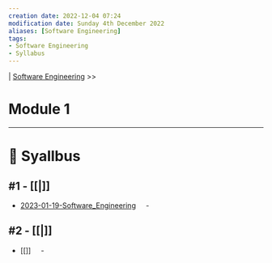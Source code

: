 ```yaml
---
creation date: 2022-12-04 07:24
modification date: Sunday 4th December 2022
aliases: [Software Engineering] 
tags: 
- Software Engineering
- Syllabus
---
```


| [Software Engineering](2023-01-19-Software_Engineering.md) >>

# Module 1
---
# 📕 Syallbus

##  #1 - [[|]]
- [2023-01-19-Software_Engineering](Sem_4/Software_Engineering/Classes_Notes/Module_1/2023-01-19-Software_Engineering.md)
    - 

## #2 - [[|]]
- [[]]
    - 

